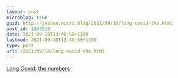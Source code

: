 ```yaml
---
layout: post
microblog: true
guid: http://joshua.micro.blog/2021/09/10/long-covid-the.html
post_id: 1403518
date: 2021-09-10T13:46:58+1100
lastmod: 2021-09-10T13:46:58+1100
type: post
url: /2021/09/10/long-covid-the.html
---
```

[Long Covid: the numbers](https://astralcodexten.substack.com/p/long-covid-much-more-than-you-wanted)
